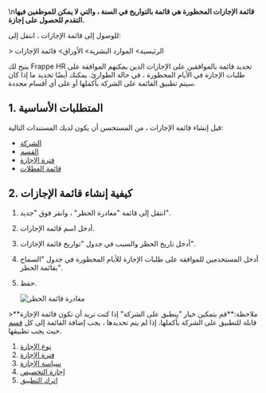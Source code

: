 \n**قائمة الإجازات المحظورة هي قائمة بالتواريخ في السنة ، والتي لا يمكن للموظفين فيها التقدم للحصول على إجازة.**

للوصول إلى قائمة الإجازات ، انتقل إلى:

\> الرئيسية> الموارد البشرية> الأوراق> قائمة الإجازات

يتيح لك Frappe HR تحديد قائمة بالموافقين على الإجازات الذين يمكنهم الموافقة على طلبات الإجازة في الأيام المحظورة ، في حالة الطوارئ. يمكنك أيضًا تحديد ما إذا كان سيتم تطبيق القائمة على الشركة بأكملها أو على أي أقسام محددة.

## 1. المتطلبات الأساسية

قبل إنشاء قائمة الإجازات ، من المستحسن أن يكون لديك المستندات التالية:

* [الشركة](https://docs.erpnext.com/docs/v14/user/manual/en/setting-up/company-setup)
* [القسم](https://docs.erpnext.com/docs/v14/user/manual/en/human-resources/department)
* [فترة الإجازة](https://docs.erpnext.com/docs/v14/user/manual/en/human-resources/leave-period)
* [قائمة العطلات](https://docs.erpnext.com/docs/v14/user/manual/en/human-resources/holiday-list)

## 2. كيفية إنشاء قائمة الإجازات

1. انتقل إلى قائمة "مغادرة الحظر" ، وانقر فوق "جديد".
2. أدخل اسم قائمة الإجازات.
3. أدخل تاريخ الحظر والسبب في جدول "تواريخ قائمة الإجازات".
4. أدخل المستخدمين للموافقة على طلبات الإجازة للأيام المحظورة في جدول "السماح بقائمة الحظر".
5. حفظ.
    
    ![مغادرة قائمة الحظر](https://docs.erpnext.com/files/leave-block-list.png)
    

\>**ملاحظة:**قم بتمكين خيار "ينطبق على الشركة" إذا كنت تريد أن تكون قائمة الإجازة قابلة للتطبيق على الشركة بأكملها. إذا لم يتم تحديدها ، يجب إضافة القائمة إلى كل [قسم](https://docs.erpnext.com/docs/v14/user/manual/en/human-resources/department) حيث يجب تطبيقها.

1. [نوع الإجازة](https://docs.erpnext.com/docs/v14/user/manual/en/human-resources/leave-type)
2. [فترة الإجازة](https://docs.erpnext.com/docs/v14/user/manual/en/human-resources/leave-period)
3. [سياسة الإجازة](https://docs.erpnext.com/docs/v14/user/manual/en/human-resources/leave-policy)
4. [إجازة التخصيص](https://docs.erpnext.com/docs/v14/user/manual/en/human-resources/leave-allocation)
5. [اترك التطبيق](https://docs.erpnext.com/docs/v14/user/manual/en/human-resources/leave-application)